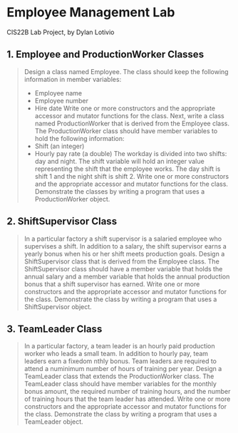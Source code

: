 # Employee Management Lab
CIS22B Lab Project, by Dylan Lotivio

## 1. Employee and ProductionWorker Classes
> Design a class named Employee. The class should keep the following information in member variables:
> * Employee name
> * Employee number
> * Hire date
> Write one or more constructors and the appropriate accessor and mutator functions for the class.
> Next, write a class named ProductionWorker that is derived from the Employee class. The ProductionWorker class should have member variables to hold the following information:
> * Shift (an integer)
> * Hourly pay rate (a double)
> The workday is divided into two shifts: day and night. The shift variable will hold an integer value representing the shift that the employee works.  The day shift is shift 1 and the night shift is shift 2. Write one or more constructors and the appropriate accessor and mutator functions for the class. Demonstrate the classes by writing a program that uses a ProductionWorker object.

## 2. ShiftSupervisor Class
> In a particular factory a shift supervisor is a salaried employee who supervises a shift. In addition to a salary, the shift supervisor earns a yearly bonus when his or her shift meets production goals. Design a ShiftSupervisor class that is derived from the Employee class. The ShiftSupervisor class should have a member variable that holds the annual salary and a member variable that holds the annual production bonus that a shift supervisor has earned. Write one or more constructors and the appropriate accessor and mutator functions for the class. Demonstrate the class by writing a program that uses a ShiftSupervisor object.

## 3. TeamLeader Class
> In a particular factory, a team leader is an hourly paid production worker who leads a small team. In addition to hourly pay, team leaders earn a fixedom nthly bonus. Team leaders are required to attend a numinimum number of hours of training per year. Design a TeamLeader class that extends the ProductionWorker class. The TeamLeader class should have member variables for the monthly bonus amount, the required number of training hours, and the number of training hours that the team leader has attended. Write one or more constructors and the appropriate accessor and mutator functions for the class. Demonstrate the class by writing a program that uses a TeamLeader object.
